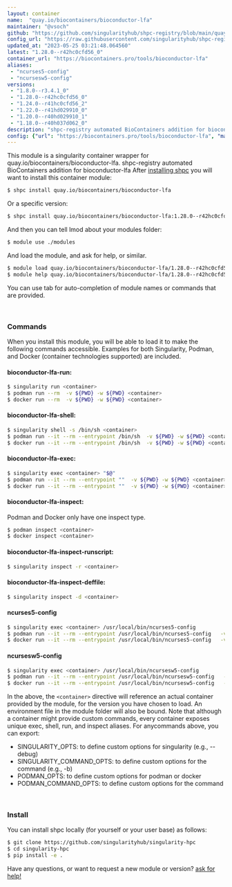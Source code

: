 ```yaml
---
layout: container
name:  "quay.io/biocontainers/bioconductor-lfa"
maintainer: "@vsoch"
github: "https://github.com/singularityhub/shpc-registry/blob/main/quay.io/biocontainers/bioconductor-lfa/container.yaml"
config_url: "https://raw.githubusercontent.com/singularityhub/shpc-registry/main/quay.io/biocontainers/bioconductor-lfa/container.yaml"
updated_at: "2023-05-25 03:21:48.064560"
latest: "1.28.0--r42hc0cfd56_0"
container_url: "https://biocontainers.pro/tools/bioconductor-lfa"
aliases:
 - "ncurses5-config"
 - "ncursesw5-config"
versions:
 - "1.8.0--r3.4.1_0"
 - "1.28.0--r42hc0cfd56_0"
 - "1.24.0--r41hc0cfd56_2"
 - "1.22.0--r41hd029910_0"
 - "1.20.0--r40hd029910_1"
 - "1.18.0--r40h037d062_0"
description: "shpc-registry automated BioContainers addition for bioconductor-lfa"
config: {"url": "https://biocontainers.pro/tools/bioconductor-lfa", "maintainer": "@vsoch", "description": "shpc-registry automated BioContainers addition for bioconductor-lfa", "latest": {"1.28.0--r42hc0cfd56_0": "sha256:f2bf92d7cb373346915ee0619043cf20e87518a07f133be7df1d8840a366fa8b"}, "tags": {"1.8.0--r3.4.1_0": "sha256:cc3f599fcb740bdcac72567ade8fda293fffead73a4b81bcfcd8a4e6ff520223", "1.28.0--r42hc0cfd56_0": "sha256:f2bf92d7cb373346915ee0619043cf20e87518a07f133be7df1d8840a366fa8b", "1.24.0--r41hc0cfd56_2": "sha256:73bda9765cacf157fbc59bb91aa5964747144cfb5f1fc7e6de152860ea64d006", "1.22.0--r41hd029910_0": "sha256:041ccad90c4cc283580b7c690b5a9964ccf8288ecc25f3c1dabf3b0a87240427", "1.20.0--r40hd029910_1": "sha256:f0e970283ec4ee1eee329d309be8a312ae8017fb1ba593f3635b1614b6b77acf", "1.18.0--r40h037d062_0": "sha256:76e4eeea8f2c5b93da5c83bdf406e454659e7eba84c3ccc87c2ab33b443513a8"}, "docker": "quay.io/biocontainers/bioconductor-lfa", "aliases": {"ncurses5-config": "/usr/local/bin/ncurses5-config", "ncursesw5-config": "/usr/local/bin/ncursesw5-config"}}
---
```


This module is a singularity container wrapper for quay.io/biocontainers/bioconductor-lfa.
shpc-registry automated BioContainers addition for bioconductor-lfa
After [installing shpc](#install) you will want to install this container module:


```bash
$ shpc install quay.io/biocontainers/bioconductor-lfa
```

Or a specific version:

```bash
$ shpc install quay.io/biocontainers/bioconductor-lfa:1.28.0--r42hc0cfd56_0
```

And then you can tell lmod about your modules folder:

```bash
$ module use ./modules
```

And load the module, and ask for help, or similar.

```bash
$ module load quay.io/biocontainers/bioconductor-lfa/1.28.0--r42hc0cfd56_0
$ module help quay.io/biocontainers/bioconductor-lfa/1.28.0--r42hc0cfd56_0
```

You can use tab for auto-completion of module names or commands that are provided.

<br>

### Commands

When you install this module, you will be able to load it to make the following commands accessible.
Examples for both Singularity, Podman, and Docker (container technologies supported) are included.

#### bioconductor-lfa-run:

```bash
$ singularity run <container>
$ podman run --rm  -v ${PWD} -w ${PWD} <container>
$ docker run --rm  -v ${PWD} -w ${PWD} <container>
```

#### bioconductor-lfa-shell:

```bash
$ singularity shell -s /bin/sh <container>
$ podman run --it --rm --entrypoint /bin/sh  -v ${PWD} -w ${PWD} <container>
$ docker run --it --rm --entrypoint /bin/sh  -v ${PWD} -w ${PWD} <container>
```

#### bioconductor-lfa-exec:

```bash
$ singularity exec <container> "$@"
$ podman run --it --rm --entrypoint ""  -v ${PWD} -w ${PWD} <container> "$@"
$ docker run --it --rm --entrypoint ""  -v ${PWD} -w ${PWD} <container> "$@"
```

#### bioconductor-lfa-inspect:

Podman and Docker only have one inspect type.

```bash
$ podman inspect <container>
$ docker inspect <container>
```

#### bioconductor-lfa-inspect-runscript:

```bash
$ singularity inspect -r <container>
```

#### bioconductor-lfa-inspect-deffile:

```bash
$ singularity inspect -d <container>
```


#### ncurses5-config

```bash
$ singularity exec <container> /usr/local/bin/ncurses5-config
$ podman run --it --rm --entrypoint /usr/local/bin/ncurses5-config   -v ${PWD} -w ${PWD} <container> -c " $@"
$ docker run --it --rm --entrypoint /usr/local/bin/ncurses5-config   -v ${PWD} -w ${PWD} <container> -c " $@"
```


#### ncursesw5-config

```bash
$ singularity exec <container> /usr/local/bin/ncursesw5-config
$ podman run --it --rm --entrypoint /usr/local/bin/ncursesw5-config   -v ${PWD} -w ${PWD} <container> -c " $@"
$ docker run --it --rm --entrypoint /usr/local/bin/ncursesw5-config   -v ${PWD} -w ${PWD} <container> -c " $@"
```



In the above, the `<container>` directive will reference an actual container provided
by the module, for the version you have chosen to load. An environment file in the
module folder will also be bound. Note that although a container
might provide custom commands, every container exposes unique exec, shell, run, and
inspect aliases. For anycommands above, you can export:

 - SINGULARITY_OPTS: to define custom options for singularity (e.g., --debug)
 - SINGULARITY_COMMAND_OPTS: to define custom options for the command (e.g., -b)
 - PODMAN_OPTS: to define custom options for podman or docker
 - PODMAN_COMMAND_OPTS: to define custom options for the command

<br>

### Install

You can install shpc locally (for yourself or your user base) as follows:

```bash
$ git clone https://github.com/singularityhub/singularity-hpc
$ cd singularity-hpc
$ pip install -e .
```

Have any questions, or want to request a new module or version? [ask for help!](https://github.com/singularityhub/singularity-hpc/issues)